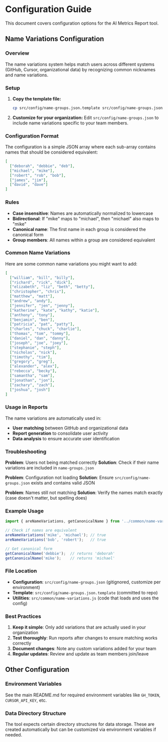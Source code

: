 # Configuration Guide

This document covers configuration options for the AI Metrics Report tool.

## Name Variations Configuration

### Overview
The name variations system helps match users across different systems (GitHub, Cursor, organizational data) by recognizing common nicknames and name variations.

### Setup

1. **Copy the template file:**
   ```bash
   cp src/config/name-groups.json.template src/config/name-groups.json
   ```

2. **Customize for your organization:**
   Edit `src/config/name-groups.json` to include name variations specific to your team members.

### Configuration Format

The configuration is a simple JSON array where each sub-array contains names that should be considered equivalent:

```json
[
  ["deborah", "debbie", "deb"],
  ["michael", "mike"],
  ["robert", "rob", "bob"],
  ["james", "jim"],
  ["david", "dave"]
]
```

### Rules

- **Case insensitive**: Names are automatically normalized to lowercase
- **Bidirectional**: If "mike" maps to "michael", then "michael" also maps to "mike"
- **Canonical name**: The first name in each group is considered the canonical form
- **Group members**: All names within a group are considered equivalent

### Common Name Variations

Here are some common name variations you might want to add:

```json
[
  ["william", "bill", "billy"],
  ["richard", "rick", "dick"],
  ["elizabeth", "liz", "beth", "betty"],
  ["christopher", "chris"],
  ["matthew", "matt"],
  ["andrew", "andy"],
  ["jennifer", "jen", "jenny"],
  ["katherine", "kate", "kathy", "katie"],
  ["anthony", "tony"],
  ["benjamin", "ben"],
  ["patricia", "pat", "patty"],
  ["charles", "chuck", "charlie"],
  ["thomas", "tom", "tommy"],
  ["daniel", "dan", "danny"],
  ["joseph", "joe", "joey"],
  ["stephanie", "steph"],
  ["nicholas", "nick"],
  ["timothy", "tim"],
  ["gregory", "greg"],
  ["alexander", "alex"],
  ["rebecca", "becky"],
  ["samantha", "sam"],
  ["jonathan", "jon"],
  ["zachary", "zach"],
  ["joshua", "josh"]
]
```

### Usage in Reports

The name variations are automatically used in:
- **User matching** between GitHub and organizational data
- **Report generation** to consolidate user activity
- **Data analysis** to ensure accurate user identification

### Troubleshooting

**Problem**: Users not being matched correctly
**Solution**: Check if their name variations are included in `name-groups.json`

**Problem**: Configuration not loading
**Solution**: Ensure `src/config/name-groups.json` exists and contains valid JSON

**Problem**: Names still not matching
**Solution**: Verify the names match exactly (case doesn't matter, but spelling does)

### Example Usage

```javascript
import { areNameVariations, getCanonicalName } from '../common/name-variations.js';

// Check if names are equivalent
areNameVariations('mike', 'michael'); // true
areNameVariations('bob', 'robert');   // true

// Get canonical form
getCanonicalName('debbie');  // returns 'deborah'
getCanonicalName('mike');    // returns 'michael'
```

### File Location

- **Configuration**: `src/config/name-groups.json` (gitignored, customize per environment)
- **Template**: `src/config/name-groups.json.template` (committed to repo)
- **Utilities**: `src/common/name-variations.js` (code that loads and uses the config)

### Best Practices

1. **Keep it simple**: Only add variations that are actually used in your organization
2. **Test thoroughly**: Run reports after changes to ensure matching works correctly
3. **Document changes**: Note any custom variations added for your team
4. **Regular updates**: Review and update as team members join/leave

## Other Configuration

### Environment Variables

See the main README.md for required environment variables like `GH_TOKEN`, `CURSOR_API_KEY`, etc.

### Data Directory Structure

The tool expects certain directory structures for data storage. These are created automatically but can be customized via environment variables if needed.
